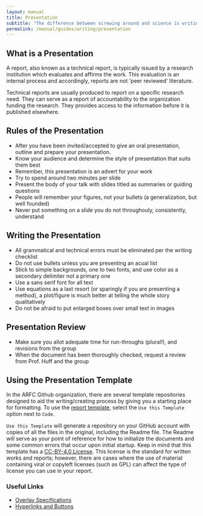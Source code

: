 ```yaml
---
layout: manual
title: Presentation
subtitle: "The difference between screwing around and science is writing it down. -- Adam Savage"
permalink: /manual/guides/writing/presentation
---
```


## What is a Presentation

A report, also known as a technical report, is typically issued by a research 
institution which evaluates and affirms the work. This evaluation is an 
internal process and accordingly, reports are not 'peer reviewed' literature.

Technical reports are usually produced to report on a specific research need. 
They can serve as a report of accountability to the organization funding the 
research. They provides access to the information before it is published 
elsewhere.


## Rules of the Presentation

- After you have been invited/accepted to give an oral presentation, outline and prepare your presentation.
- Know your audience and determine the style of presentation that suits them best
- Remember, this presentation is an advert for your work
- Try to spend around two minutes per slide
- Present the body of your talk with slides titled as summaries or guiding questions
- People will remember your figures, not your bullets (a generalization, but well founded)
- Never put something on a slide you do not throughouly, consistently, understand


## Writing the Presentation

- All grammatical and technical errors must be eliminated per the writing checklist
- Do not use bullets unless you are presenting an acual list
- Stick to simple backgrounds, one to two fonts, and use color as a secondary delimiter not a primary one
- Use a sans serif font for all text
- Use equations as a last resort (or sparingly if you are presenting a method), a plot/figure is much better at telling the whole story qualitatively
- Do not be afraid to put enlarged boxes over small text in images


## Presentation Review

- Make sure you allot adequate time for run-throughs (plural!), and revisions from the group
- When the document has been thoroughly checked, request a review from Prof. Huff and the group


## Using the Presentation Template

In the ARFC Github organization, there are several template repositories designed to aid the 
writing/creating process by giving you a starting place for formatting. To use the 
[report template](https://github.com/arfc/presentation-template), select the `Use this Template` 
option next to `Code`.
			
`Use this Template` will generate a repository on your GitHub account with copies of all the 
files in the original, including the Readme file. The Readme will serve as your point of 
reference for how to initialize the documents and some common errors that occur upon initial 
startup. Keep in mind that this template has a 
[CC-BY-4.0 License](https://creativecommons.org/licenses/by/4.0/deed.ast). This license is 
the standard for written works and reports; however, there are cases where the use of material 
containing viral or copyleft licenses (such as GPL) can affect the type of license you can 
use in your report.

### Useful Links
- [Overlay Specifications](https://www.overleaf.com/learn/latex/Beamer_Presentations%3A_A_Tutorial_for_Beginners_(Part_4)%E2%80%94Overlay_Specifications)
- [Hyperlinks and Buttons](https://www.overleaf.com/learn/latex/Beamer_Presentations%3A_A_Tutorial_for_Beginners_(Part_3)%E2%80%94Blocks%2C_Code%2C_Hyperlinks_and_Buttons) 
